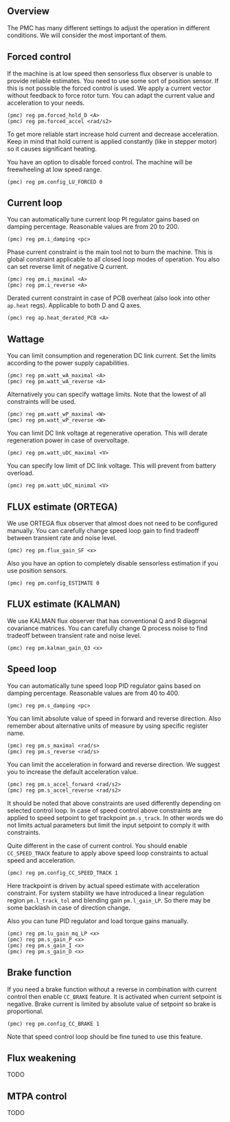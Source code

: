## Overview

The PMC has many different settings to adjust the operation in different
conditions. We will consider the most important of them.

## Forced control

If the machine is at low speed then sensorless flux observer is unable to
provide reliable estimates. You need to use some sort of position sensor. If
this is not possible the forced control is used. We apply a current vector
without feedback to force rotor turn. You can adapt the current value and
acceleration to your needs.

	(pmc) reg pm.forced_hold_D <A>
	(pmc) reg pm.forced_accel <rad/s2>

To get more reliable start increase hold current and decrease acceleration.
Keep in mind that hold current is applied constantly (like in stepper motor) so
it causes significant heating.

You have an option to disable forced control. The machine will be freewheeling
at low speed range.

	(pmc) reg pm.config_LU_FORCED 0

## Current loop

You can automatically tune current loop PI regulator gains based on damping
percentage. Reasonable values are from 20 to 200.

	(pmc) reg pm.i_damping <pc>

Phase current constraint is the main tool not to burn the machine. This is
global constraint applicable to all closed loop modes of operation. You also
can set reverse limit of negative Q current.

	(pmc) reg pm.i_maximal <A>
	(pmc) reg pm.i_reverse <A>

Derated current constraint in case of PCB overheat (also look into other
`ap.heat` regs). Applicable to both D and Q axes.

	(pmc) reg ap.heat_derated_PCB <A>

## Wattage

You can limit consumption and regeneration DC link current. Set the limits
according to the power supply capabilities.

	(pmc) reg pm.watt_wA_maximal <A>
	(pmc) reg pm.watt_wA_reverse <A>

Alternatively you can specify wattage limits. Note that the lowest of all
constraints will be used.

	(pmc) reg pm.watt_wP_maximal <W>
	(pmc) reg pm.watt_wP_reverse <W>

You can limit DC link voltage at regenerative operation. This will derate
regeneration power in case of overvoltage.

	(pmc) reg pm.watt_uDC_maximal <V>

You can specify low limit of DC link voltage. This will prevent from battery
overload.

	(pmc) reg pm.watt_uDC_minimal <V>

## FLUX estimate (ORTEGA)

We use ORTEGA flux observer that almost does not need to be configured
manually. You can carefully change speed loop gain to find tradeoff between
transient rate and noise level.

	(pmc) reg pm.flux_gain_SF <x>

Also you have an option to completely disable sensorless estimation if you use
position sensors.

	(pmc) reg pm.config_ESTIMATE 0

## FLUX estimate (KALMAN)

We use KALMAN flux observer that has conventional Q and R diagonal covariance
matrices. You can carefully change Q process noise to find tradeoff between
transient rate and noise level.

    (pmc) reg pm.kalman_gain_Q3 <x>

## Speed loop

You can automatically tune speed loop PID regulator gains based on damping
percentage. Reasonable values are from 40 to 400.

	(pmc) reg pm.s_damping <pc>

You can limit absolute value of speed in forward and reverse direction. Also
remember about alternative units of measure by using specific register name.

	(pmc) reg pm.s_maximal <rad/s>
	(pmc) reg pm.s_reverse <rad/s>

You can limit the acceleration in forward and reverse direction. We suggest you
to increase the default acceleration value.

	(pmc) reg pm.s_accel_forward <rad/s2>
	(pmc) reg pm.s_accel_reverse <rad/s2>

It should be noted that above constraints are used differently depending on
selected control loop. In case of speed control above constraints are applied
to speed setpoint to get trackpoint `pm.s_track`. In other words we do not
limits actual parameters but limit the input setpoint to comply it with
constraints.

Quite different in the case of current control. You should enable
`CC_SPEED_TRACK` feature to apply above speed loop constraints to actual speed
and acceleration.

	(pmc) reg pm.config_CC_SPEED_TRACK 1

Here trackpoint is driven by actual speed estimate with acceleration
constraint. For system stability we have introduced a linear regulation region
`pm.l_track_tol` and blending gain `pm.l_gain_LP`. So there may be some
backlash in case of direction change.

Also you can tune PID regulator and load torque gains manually.

	(pmc) reg pm.lu_gain_mq_LP <x>
	(pmc) reg pm.s_gain_P <x>
	(pmc) reg pm.s_gain_I <x>
	(pmc) reg pm.s_gain_D <x>

## Brake function

If you need a brake function without a reverse in combination with current
control then enable `CC_BRAKE` feature. It is activated when current setpoint
is negative. Brake current is limited by absolute value of setpoint so brake is
proportional.

	(pmc) reg pm.config_CC_BRAKE 1

Note that speed control loop should be fine tuned to use this feature.

## Flux weakening

TODO

## MTPA control

TODO
